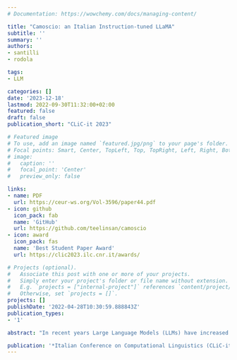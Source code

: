 ```yaml
---
# Documentation: https://wowchemy.com/docs/managing-content/

title: "Camoscio: an Italian Instruction-tuned LLaMA"
subtitle: ''
summary: ''
authors:
- santilli
- rodola

tags:
- LLM

categories: []
date: '2023-12-18'
lastmod: 2022-09-30T11:32:00+02:00
featured: false
draft: false
publication_short: "CLiC-it 2023"

# Featured image
# To use, add an image named `featured.jpg/png` to your page's folder.
# Focal points: Smart, Center, TopLeft, Top, TopRight, Left, Right, BottomLeft, Bottom, BottomRight.
# image:
#   caption: ''
#   focal_point: 'Center'
#   preview_only: false

links:
- name: PDF
  url: https://ceur-ws.org/Vol-3596/paper44.pdf
- icon: github
  icon_pack: fab
  name: 'GitHub'
  url: https://github.com/teelinsan/camoscio
- icon: award
  icon_pack: fas
  name: 'Best Student Paper Award'
  url: https://clic2023.ilc.cnr.it/awards/

# Projects (optional).
#   Associate this post with one or more of your projects.
#   Simply enter your project's folder or file name without extension.
#   E.g. `projects = ["internal-project"]` references `content/project/deep-learning/index.md`.
#   Otherwise, set `projects = []`.
projects: []
publishDate: '2022-04-28T10:30:59.888843Z'
publication_types:
- '1'

abstract: "In recent years Large Language Models (LLMs) have increased the state of the art on several natural language processing tasks. However, their accessibility is often limited to paid API services, posing challenges for researchers in conducting extensive investigations. On the other hand, while some open-source models have been proposed by the community, they are typically English-centric or multilingual without a specific adaptation for the Italian language. In an effort to democratize the available and open resources for the Italian language, in this paper we introduce Camoscio: a language model specifically tuned to follow users' prompts in Italian. Specifically, we finetuned the smallest variant of LLaMA (7b) with LoRA on a corpus of instruction prompts translated to Italian via ChatGPT. Results indicate that the model's zero-shot performance on various downstream tasks in Italian competes favorably with existing models specifically finetuned for those tasks. All the artifacts (code, dataset, model) are released to the community."

publication: '*Italian Conference on Computational Linguistics (CLiC-it 2023)*'
---
```

